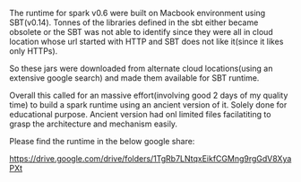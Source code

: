 
The runtime for spark v0.6 were built on Macbook environment using SBT(v0.14). 
Tonnes of the libraries defined in the sbt either became obsolete or the SBT was not able to identify since they were all
in cloud location whose url started with HTTP and SBT does not like it(since it likes only HTTPs).

So these jars were downloaded from alternate cloud locations(using an extensive google search) and made them available for SBT runtime.

Overall this called for an massive effort(involving good 2 days of my quality time) to build a spark runtime using an ancient version of it. Solely done for educational purpose. Ancient version had onl limited files facilatiting to grasp the architecture and mechanism easily.


Please find the runtime in the below google share:

https://drive.google.com/drive/folders/1TgRb7LNtqxEikfCGMng9rgGdV8XyaPXt
